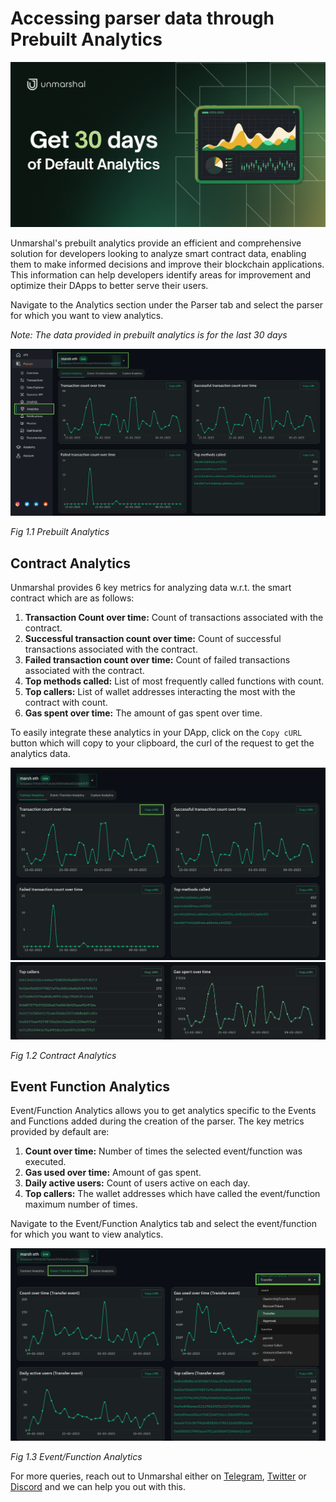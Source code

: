 # Accessing parser data through Prebuilt Analytics

![](../../images/parser/prebuilt-analytics/prebuilt-analytics.jpg)

Unmarshal's prebuilt analytics provide an efficient and comprehensive solution for developers looking to analyze smart contract data, enabling them to make informed decisions and improve their blockchain applications. This information can help developers identify areas for improvement and optimize their DApps to better serve their users.

Navigate to the Analytics section under the Parser tab and select the parser for which you want to view analytics.

_Note: The data provided in prebuilt analytics is for the last 30 days_

![](../../images/parser/prebuilt-analytics/prebuilt-analytics-select-parser.png)

_Fig 1.1 Prebuilt Analytics_

## Contract Analytics

Unmarshal provides 6 key metrics for analyzing data w.r.t. the smart contract which are as follows:

1. **Transaction Count over time:** Count of transactions associated with the contract.
2. **Successful transaction count over time:** Count of  successful transactions associated with the contract.
3. **Failed transaction count over time:** Count of failed transactions associated with the contract.
4. **Top methods called:** List of most frequently called functions with count.
5. **Top callers:** List of wallet addresses interacting the most with the contract with count.
6. **Gas spent over time:** The amount of gas spent over time.

To easily integrate these analytics in your DApp, click on the `Copy cURL` button which will copy to your clipboard, the curl of the request to get the analytics data.

![](../../images/parser/prebuilt-analytics/prebuilt-analytics-contract-1.png)
![](../../images/parser/prebuilt-analytics/prebuilt-analytics-contract-2.png)

_Fig 1.2 Contract Analytics_

## Event Function Analytics [](https://preview.redoc.ly/unmarshal/docs-revamp/docs/parser/prebuilt_analytics/#event-function-analytics)

Event/Function Analytics allows you to get analytics specific to the Events and Functions added during the creation of the parser. The key metrics provided by default are:

1. **Count over time:** Number of times the selected event/function was executed.
2. **Gas used over time:** Amount of gas spent.
3. **Daily active users:** Count of users active on each day.
4. **Top callers:** The wallet addresses which have called the event/function maximum number of times.

Navigate to the Event/Function Analytics tab and select the event/function for which you want to view analytics.

![](../../images/parser/prebuilt-analytics/prebuilt-analytics-event-function.png)

_Fig 1.3 Event/Function Analytics_

For more queries, reach out to Unmarshal either on [Telegram](https://t.me/Unmarshal_Chat), [Twitter](https://twitter.com/unmarshal) or [Discord](https://discord.gg/SqhYdGYtEr) and we can help you out with this.
